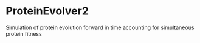 # ProteinEvolver2
Simulation of protein evolution forward in time accounting for simultaneous protein fitness
